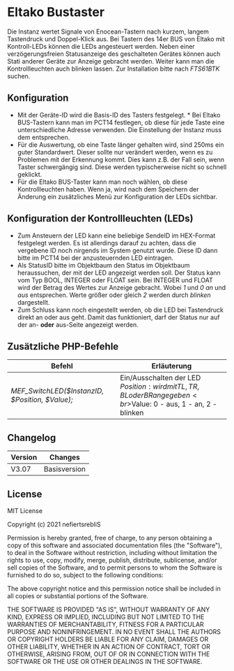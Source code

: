 # Eltako Bustaster

Die Instanz wertet Signale von Enocean-Tastern nach kurzem, langem Tastendruck und Doppel-Klick aus. Bei Tastern des 14er BUS von Eltako  mit Kontroll-LEDs  können die LEDs angesteuert werden. Neben einer verzögerungsfreien Statusanzeige des geschalteten Gerätes können auch Stati anderer Geräte zur Anzeige gebracht werden. Weiter kann man die Kontrollleuchten auch blinken lassen. Zur Installation bitte nach *FTS61BTK* suchen.

## Konfiguration

* Mit der Geräte-ID wird die Basis-ID des Tasters festgelegt. * Bei Eltako BUS-Tastern kann man im PCT14 festlegen, ob diese für jede Taste eine unterschiedliche Adresse verwenden. Die Einstellung der Instanz muss dem entsprechen.
* Für die Auswertung, ob eine Taste länger gehalten wird, sind 250ms ein guter Standardwert. Dieser sollte nur verändert werden, wenn es zu Problemen mit der Erkennung kommt. Dies kann z.B. der Fall sein, wenn Taster schwergängig sind. Diese werden typischerweise nicht so schnell geklickt.
* Für die Eltako BUS-Taster kann man noch wählen, ob diese Kontrollleuchten haben. Wenn ja, wird nach dem Speichern der Änderung ein zusätzliches Menü zur Konfiguration der LEDs sichtbar.

## Konfiguration der Kontrollleuchten (LEDs)

* Zum Ansteuern der LED kann eine beliebige SendeID im HEX-Format festgelegt werden. Es ist allerdings darauf zu achten, dass die vergebene ID noch nirgends im System genutzt wurde. Diese ID dann bitte im PCT14 bei der anzusteuernden LED eintragen.
* Als StatusID bitte im Objektbaum den Status im Objektbaum heraussuchen, der mit der LED angezeigt werden soll. Der Status kann vom Typ BOOL, INTEGER oder FLOAT sein. Bei INTEGER und FLOAT wird der Betrag des Wertes zur Anzeige gebracht. Wobei *1* und *0* *an* und *aus* entsprechen. Werte größer oder gleich *2* werden durch *blinken* dargestellt.
* Zum Schluss kann noch eingestellt werden, ob die LED bei Tastendruck direkt an oder aus geht. Damit das funktioniert, darf der Status nur auf der an- **oder** aus-Seite angezeigt werden.

## Zusätzliche PHP-Befehle

| Befehl                                          | Erläuterung	          |
| ------------------------------------------------|-----------------------|
| *MEF_SwitchLED($InstanzID, $Position, $Value);* | Ein/Ausschalten der LED <br> $Position: wird mit TL, TR, BL oder BR angegeben<br>$Value: 0 - aus, 1 - an, 2 - blinken |

## Changelog

| Version | Changes								|
| --------|-------------------------------------|
| V3.07   | Basisversion						|

## License

MIT License

Copyright (c) 2021 nefiertsrebliS

Permission is hereby granted, free of charge, to any person obtaining a copy
of this software and associated documentation files (the "Software"), to deal
in the Software without restriction, including without limitation the rights
to use, copy, modify, merge, publish, distribute, sublicense, and/or sell
copies of the Software, and to permit persons to whom the Software is
furnished to do so, subject to the following conditions:

The above copyright notice and this permission notice shall be included in all
copies or substantial portions of the Software.

THE SOFTWARE IS PROVIDED "AS IS", WITHOUT WARRANTY OF ANY KIND, EXPRESS OR
IMPLIED, INCLUDING BUT NOT LIMITED TO THE WARRANTIES OF MERCHANTABILITY,
FITNESS FOR A PARTICULAR PURPOSE AND NONINFRINGEMENT. IN NO EVENT SHALL THE
AUTHORS OR COPYRIGHT HOLDERS BE LIABLE FOR ANY CLAIM, DAMAGES OR OTHER
LIABILITY, WHETHER IN AN ACTION OF CONTRACT, TORT OR OTHERWISE, ARISING FROM,
OUT OF OR IN CONNECTION WITH THE SOFTWARE OR THE USE OR OTHER DEALINGS IN THE
SOFTWARE.
